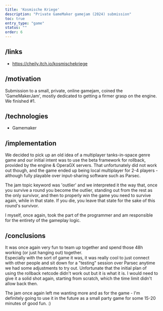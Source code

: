 ```yaml
---
title: 'Kosmische Kriege'
description: "Private GameMaker gamejam (2024) submission"
toc: true
entry_type: "game"
status: ""
order: 6
---
```


## /links

- https://cheily.itch.io/kosmischekriege

## /motivation

Submission to a small, private, online gamejam, coined the 'GameMakerJam', mostly dedicated to getting a firmer grasp on the engine. \
We finished #1.

## /technologies

- Gamemaker

## /implementation

We decided to pick up an old idea of a multiplayer tanks-in-space genre game and our initial intent was to use the beta framework for rollback, provided by the engine & OperaGX servers. That unfortunately did not work out though, and the game ended up being local multiplayer for 2-4 players - although fully playable over input-sharing software such as Parsec.

The jam topic keyword was 'outlier' and we interpreted it the way that, once you survive a round you become the outlier, standing out from the rest as the only survivor, and then to properly win the game you need to survive again, while in that state. If you die, you leave that state for the sake of this round's survivor.

I myself, once again, took the part of the programmer and am responsible for the entirety of the gameplay logic.

## /conclusions

It was once again very fun to team up together and spend those 48h working (or just hanging out) together. \
Especially with the sort of game it was, it was really cool to just connect with other people and sit down for a "testing" session over Parsec anytime we had some adjustments to try out. Unfortunate that the initial plan of using the rollback netcode didn't work out but it is what it is. I would need to give it a solid shot again, starting from scratch, which the time limit didn't allow back then. 

The jam once again left me wanting more and as for the game - I'm definitely going to use it in the future as a small party game for some 15-20 minutes of good fun. :)
